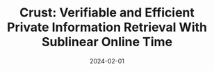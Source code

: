 ---
title: "Crust: Verifiable and Efficient Private Information Retrieval With Sublinear
Online Time"
link: "https://eprint.iacr.org/2023/1607"
collection: publications
# permalink: /publication/2009-10-01-paper-title-number-1
excerpt: "Under submission. Yinghao Wang, _Xuanming Liu_, Jiawen Zhang, Jian Liu and Xiaohu Yang. Second author."
date: 2024-02-01
# venue: 'ARXIV'
# paperurl: 'https://academicpages.github.io/files/paper1.pdf'
# citation: 'Your Name, You. (2009). &quot;Paper Title Number 1.&quot; <i>Journal 1</i>. 1(1).'
---